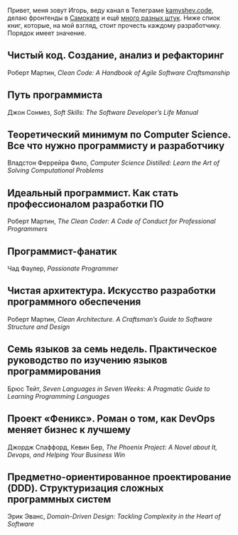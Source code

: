 Привет, меня зовут Игорь, веду канал в Телеграме [kamyshev.code](https://tlinks.ru/kamyshev_code), делаю фронтенды в [Самокате](https://samokat.ru) и ещё [много разных штук](https://kamyshev.me). Ниже спиок книг, которые, на мой взгляд, стоит прочесть каждому разработчику. Порядок имеет значение.

## Чистый код. Создание, анализ и рефакторинг
Роберт Мартин, *Clean Code: A Handbook of Agile Software Craftsmanship*

## Путь программиста
Джон Сонмез, *Soft Skills: The Software Developer’s Life Manual*

## Теоретический минимум по Computer Science. Все что нужно программисту и разработчику
Владстон Феррейра Фило, *Computer Science Distilled: Learn the Art of Solving Computational Problems*

## Идеальный программист. Как стать профессионалом разработки ПО
Роберт Мартин, *The Clean Coder: A Code of Conduct for Professional Programmers*

## Программист-фанатик
Чад Фаулер, *Passionate Programmer*

## Чистая архитектура. Искусство разработки программного обеспечения
Роберт Мартин, *Clean Architecture. A Craftsman’s Guide to Software Structure and Design*

## Семь языков за семь недель. Практическое руководство по изучению языков программирования
Брюс Тейт, *Seven Languages in Seven Weeks: A Pragmatic Guide to Learning Programming Languages*

## Проект «Феникс». Роман о том, как DevOps меняет бизнес к лучшему
Джордж Спаффорд, Кевин Бер, *The Phoenix Project: A Novel about It, Devops, and Helping Your Business Win*

## Предметно-ориентированное проектирование (DDD). Структуризация сложных программных систем
Эрик Эванс, *Domain-Driven Design: Tackling Complexity in the Heart of Software*
